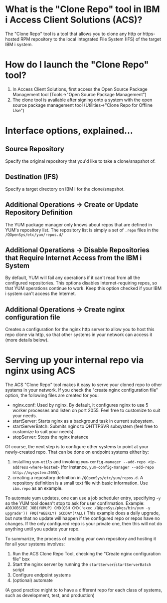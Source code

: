 # What is the "Clone Repo" tool in IBM i Access Client Solutions (ACS)?

The "Clone Repo" tool is a tool that allows you to clone any http or https-hosted RPM repository to the local Integrated File System (IFS) of the target IBM i system.

# How do I launch the "Clone Repo" tool?

1. In Access Client Solutions, first access the Open Source Package Management tool (Tools->"Open Source Package Management")
2. The clone tool is available after signing onto a system with the open source package management tool (Utilities->"Clone Repo for Offline Use") 

# Interface options, explained...
## Source Repository
Specify the original repository that you'd like to take a clone/snapshot of. 
## Destination (IFS)
Specify a target directory on IBM i for the clone/snapshot.
## Additional Operations -> Create or Update Repository Definition
The YUM package manager only knows about repos that are defined in YUM's repository list. The repository list is simply a set of `.repo` files in the `/QOpenSys/etc/yum/repos.d/`
## Additional Operations -> Disable Repositories that Require Internet Access from the IBM i System
By default, YUM will fail any operations if it can't read from all the configured repositories. This options disables Internet-requiring repos, so that YUM operations continue to work. Keep this option checked if your IBM i system can't access the Internet.
## Additional Operations -> Create nginx configuration file
Creates a configuration for the nginx http server to allow you to host this repo clone via http, so that other systems in your network can access it (more details below).

# Serving up your internal repo via nginx using ACS

The ACS "Clone Repo" tool makes it easy to serve your cloned repo to other systems in your network. If you check the "create nginx configuration file" option, the following files are created for you:

 * nginx.conf: Used by nginx. By default, it configures nginx to use 5 worker processes and listen on port 2055. Feel free to customize to suit your needs. 
 * startServer: Starts nginx as a background task in current subsystem.
 * startServerBatch: Submits nginx to QHTTPSVR subsystem (feel free to customize to suit your needs).
 * stopServer: Stops the nginx instance

Of course, the next step is to configure other systems to point at your newly-created repo. That can be done on endpoint systems either by:

1. installing `yum-utils` and invoking `yum-config-manager --add-repo <ip-address-where-hosted>` (for instance, `yum-config-manager --add-repo http://mysystem:2055`).
2. creating a repository definition in `/QOpenSys/etc/yum/repos.d`. A repository definition is a small text file with basic information. Use `ibm.repo` as an example.

To automate yum updates, one can use a job scheduler entry, specifying `-y` so the YUM tool doesn't stop to ask for user confirmation. Example:
`ADDJOBSCDE JOB(YUMUP) CMD(QSH CMD('exec /QOpenSys/pkgs/bin/yum -y upgrade')) FRQ(*WEEKLY) SCDDAY(*ALL)`
This example does a daily upgrade, but note that no update will happen if the configured repo or repos have no changes. If the only configured repo is your private one, then this will not do anything until you update your repo.

To summarize, the process of creating your own repository and hosting it for all your systems involves:

1. Run the ACS Clone Repo Tool, checking the "Create nginx configuration file" box
2. Start the nginx server by running the `startServer`/`startServerBatch` script
3. Configure endpoint systems
4. (optional) automate

(A good practice might to to have a different repo for each class of systems, such as development, test, and production)


